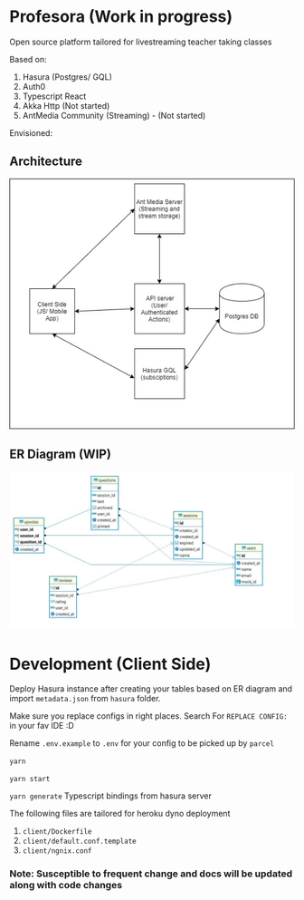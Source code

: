 # Profesora (Work in progress)

Open source platform tailored for livestreaming teacher taking classes

Based on:

1. Hasura (Postgres/ GQL)
2. Auth0
3. Typescript React
4. Akka Http (Not started)
5. AntMedia Community (Streaming) - (Not started)

Envisioned:

## Architecture
![Architecture](https://github.com/akshay5995/profesora/blob/master/docs/architecture.jpg?raw=true)

## ER Diagram (WIP)
![ER Diagram](https://github.com/akshay5995/profesora/blob/master/docs/ER.jpg?raw=true)

# Development (Client Side)
Deploy Hasura instance after creating your tables based on ER diagram and import `metadata.json` from `hasura` folder.
 
Make sure you replace configs in right places. Search For `REPLACE CONFIG:` in your fav IDE :D

Rename `.env.example` to `.env` for your config to be picked up by `parcel`

`yarn`

`yarn start`

`yarn generate` Typescript bindings from hasura server

The following files are tailored for heroku dyno deployment

1. `client/Dockerfile`
2. `client/default.conf.template`
3. `client/ngnix.conf`


### Note: Susceptible to frequent change and docs will be updated along with code changes
